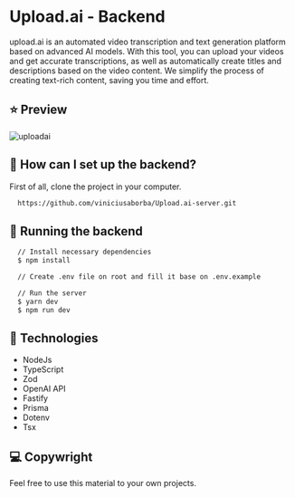 
# Upload.ai - Backend

upload.ai is an automated video transcription and text generation platform based on advanced AI models. With this tool, you can upload your videos and get accurate transcriptions, as well as automatically create titles and descriptions based on the video content. We simplify the process of creating text-rich content, saving you time and effort.

## ⭐ Preview

![uploadai](https://github.com/viniciusaborba/Upload.ai-server/assets/130422223/a054523f-d3e2-4f33-8158-b3717e858512)

##  🚀 How can I set up the backend?

First of all, clone the project in your computer.

```bash
  https://github.com/viniciusaborba/Upload.ai-server.git
```

## 💫 Running the backend

```bash
  // Install necessary dependencies
  $ npm install

  // Create .env file on root and fill it base on .env.example

  // Run the server
  $ yarn dev
  $ npm run dev
```
    
## 🚀 Technologies

- NodeJs
- TypeScript
- Zod
- OpenAI API
- Fastify
- Prisma
- Dotenv
- Tsx

## 💻 Copywright

Feel free to use this material to your own projects.
